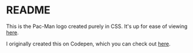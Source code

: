 # README #

This is the Pac-Man logo created purely in CSS. It's up for ease of viewing [here](https://tombannister-94.github.io/pacman-logo/src/templates/).

I originally created this on Codepen, which you can check out [here](https://codepen.io/Thomas_94/pen/BVEQVw).
